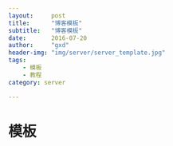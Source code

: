 ```yaml
---
layout:     post
title:      "博客模板"
subtitle:   "博客模板"
date:       2016-07-20
author:     "gxd"
header-img: "img/server/server_template.jpg"
tags:
    - 模板
    - 教程
category: server

---
```



# 模板



